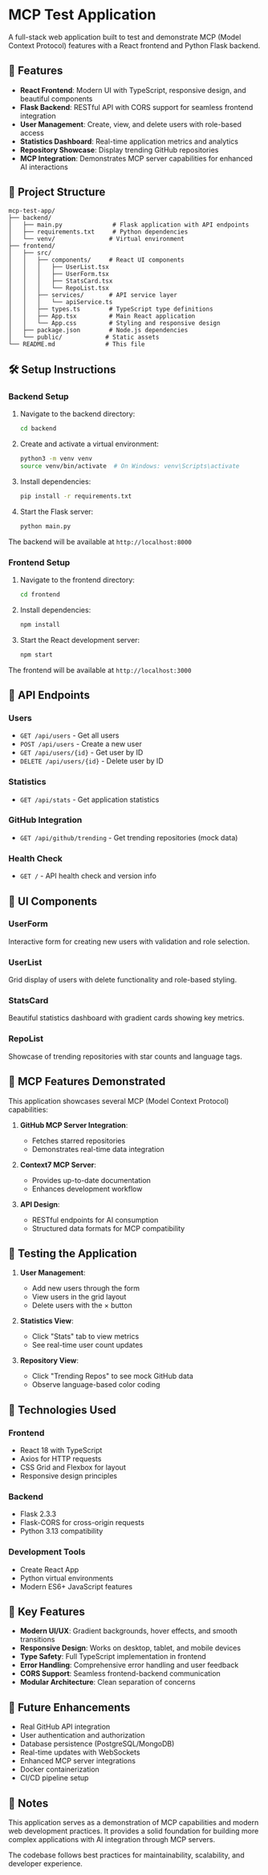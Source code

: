 # MCP Test Application

A full-stack web application built to test and demonstrate MCP (Model Context Protocol) features with a React frontend and Python Flask backend.

## 🚀 Features

- **React Frontend**: Modern UI with TypeScript, responsive design, and beautiful components
- **Flask Backend**: RESTful API with CORS support for seamless frontend integration
- **User Management**: Create, view, and delete users with role-based access
- **Statistics Dashboard**: Real-time application metrics and analytics
- **Repository Showcase**: Display trending GitHub repositories
- **MCP Integration**: Demonstrates MCP server capabilities for enhanced AI interactions

## 📁 Project Structure

```
mcp-test-app/
├── backend/
│   ├── main.py              # Flask application with API endpoints
│   ├── requirements.txt     # Python dependencies
│   └── venv/               # Virtual environment
├── frontend/
│   ├── src/
│   │   ├── components/     # React UI components
│   │   │   ├── UserList.tsx
│   │   │   ├── UserForm.tsx
│   │   │   ├── StatsCard.tsx
│   │   │   └── RepoList.tsx
│   │   ├── services/       # API service layer
│   │   │   └── apiService.ts
│   │   ├── types.ts        # TypeScript type definitions
│   │   ├── App.tsx         # Main React application
│   │   └── App.css         # Styling and responsive design
│   ├── package.json        # Node.js dependencies
│   └── public/            # Static assets
└── README.md              # This file
```

## 🛠 Setup Instructions

### Backend Setup

1. Navigate to the backend directory:
   ```bash
   cd backend
   ```

2. Create and activate a virtual environment:
   ```bash
   python3 -m venv venv
   source venv/bin/activate  # On Windows: venv\Scripts\activate
   ```

3. Install dependencies:
   ```bash
   pip install -r requirements.txt
   ```

4. Start the Flask server:
   ```bash
   python main.py
   ```

The backend will be available at `http://localhost:8000`

### Frontend Setup

1. Navigate to the frontend directory:
   ```bash
   cd frontend
   ```

2. Install dependencies:
   ```bash
   npm install
   ```

3. Start the React development server:
   ```bash
   npm start
   ```

The frontend will be available at `http://localhost:3000`

## 🔌 API Endpoints

### Users
- `GET /api/users` - Get all users
- `POST /api/users` - Create a new user
- `GET /api/users/{id}` - Get user by ID
- `DELETE /api/users/{id}` - Delete user by ID

### Statistics
- `GET /api/stats` - Get application statistics

### GitHub Integration
- `GET /api/github/trending` - Get trending repositories (mock data)

### Health Check
- `GET /` - API health check and version info

## 🎨 UI Components

### UserForm
Interactive form for creating new users with validation and role selection.

### UserList
Grid display of users with delete functionality and role-based styling.

### StatsCard
Beautiful statistics dashboard with gradient cards showing key metrics.

### RepoList
Showcase of trending repositories with star counts and language tags.

## 🧪 MCP Features Demonstrated

This application showcases several MCP (Model Context Protocol) capabilities:

1. **GitHub MCP Server Integration**: 
   - Fetches starred repositories
   - Demonstrates real-time data integration

2. **Context7 MCP Server**: 
   - Provides up-to-date documentation
   - Enhances development workflow

3. **API Design**: 
   - RESTful endpoints for AI consumption
   - Structured data formats for MCP compatibility

## 🎯 Testing the Application

1. **User Management**: 
   - Add new users through the form
   - View users in the grid layout
   - Delete users with the × button

2. **Statistics View**: 
   - Click "Stats" tab to view metrics
   - See real-time user count updates

3. **Repository View**: 
   - Click "Trending Repos" to see mock GitHub data
   - Observe language-based color coding

## 🔧 Technologies Used

### Frontend
- React 18 with TypeScript
- Axios for HTTP requests
- CSS Grid and Flexbox for layout
- Responsive design principles

### Backend
- Flask 2.3.3
- Flask-CORS for cross-origin requests
- Python 3.13 compatibility

### Development Tools
- Create React App
- Python virtual environments
- Modern ES6+ JavaScript features

## 🌟 Key Features

- **Modern UI/UX**: Gradient backgrounds, hover effects, and smooth transitions
- **Responsive Design**: Works on desktop, tablet, and mobile devices
- **Type Safety**: Full TypeScript implementation in frontend
- **Error Handling**: Comprehensive error handling and user feedback
- **CORS Support**: Seamless frontend-backend communication
- **Modular Architecture**: Clean separation of concerns

## 🚀 Future Enhancements

- Real GitHub API integration
- User authentication and authorization
- Database persistence (PostgreSQL/MongoDB)
- Real-time updates with WebSockets
- Enhanced MCP server integrations
- Docker containerization
- CI/CD pipeline setup

## 📝 Notes

This application serves as a demonstration of MCP capabilities and modern web development practices. It provides a solid foundation for building more complex applications with AI integration through MCP servers.

The codebase follows best practices for maintainability, scalability, and developer experience.
